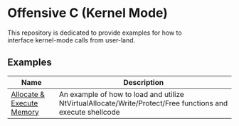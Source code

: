 # Offensive C (Kernel Mode)
This repository is dedicated to provide examples for how to  
interface kernel-mode calls from user-land.

## Examples
|Name|Description|
|----|-----------|
|[Allocate & Execute Memory](01-allocate-and-execute)|An example of how to load and utilize NtVirtualAllocate/Write/Protect/Free functions and execute shellcode|
